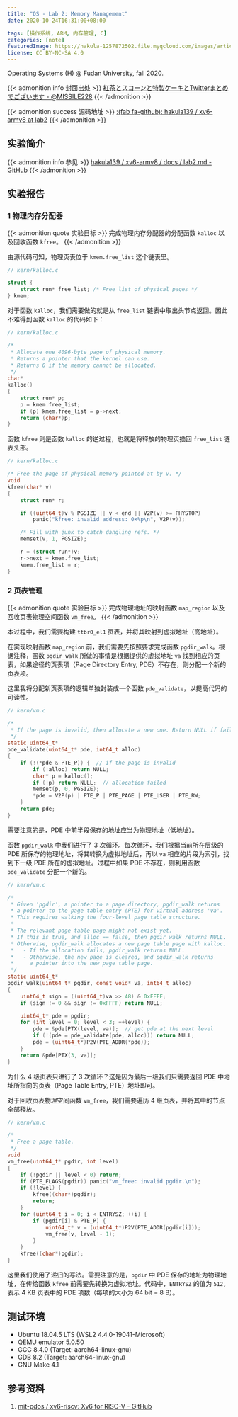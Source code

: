 ```yaml
---
title: "OS - Lab 2: Memory Management"
date: 2020-10-24T16:31:00+08:00

tags: [操作系统, ARM, 内存管理, C]
categories: [note]
featuredImage: https://hakula-1257872502.file.myqcloud.com/images/article-covers/83708256.webp
license: CC BY-NC-SA 4.0
---
```


Operating Systems (H) @ Fudan University, fall 2020.

<!--more-->

{{< admonition info 封面出处 >}}
[紅茶とスコーンと特製ケーキとTwitterまとめでございます - @MISSILE228](https://www.pixiv.net/artworks/83708256)
{{< /admonition >}}

{{< admonition success 源码地址 >}}
[:(fab fa-github):  hakula139 / xv6-armv8 at lab2](https://github.com/hakula139/xv6-armv8/tree/lab2)
{{< /admonition >}}

## 实验简介

{{< admonition info 参见 >}}
[hakula139 / xv6-armv8 / docs / lab2.md - GitHub](https://github.com/hakula139/xv6-armv8/blob/lab2/docs/lab2.md)
{{< /admonition >}}

## 实验报告

### 1 物理内存分配器

{{< admonition quote 实验目标 >}}
完成物理内存分配器的分配函数 `kalloc` 以及回收函数 `kfree`。
{{< /admonition >}}

由源代码可知，物理页表位于 `kmem.free_list` 这个链表里。

```c
// kern/kalloc.c

struct {
    struct run* free_list; /* Free list of physical pages */
} kmem;
```

对于函数 `kalloc`，我们需要做的就是从 `free_list` 链表中取出头节点返回。因此不难得到函数 `kalloc` 的代码如下：

```c
// kern/kalloc.c

/*
 * Allocate one 4096-byte page of physical memory.
 * Returns a pointer that the kernel can use.
 * Returns 0 if the memory cannot be allocated.
 */
char*
kalloc()
{
    struct run* p;
    p = kmem.free_list;
    if (p) kmem.free_list = p->next;
    return (char*)p;
}
```

函数 `kfree` 则是函数 `kalloc` 的逆过程，也就是将释放的物理页插回 `free_list` 链表头部。

```c
// kern/kalloc.c

/* Free the page of physical memory pointed at by v. */
void
kfree(char* v)
{
    struct run* r;

    if ((uint64_t)v % PGSIZE || v < end || V2P(v) >= PHYSTOP)
        panic("kfree: invalid address: 0x%p\n", V2P(v));

    /* Fill with junk to catch dangling refs. */
    memset(v, 1, PGSIZE);

    r = (struct run*)v;
    r->next = kmem.free_list;
    kmem.free_list = r;
}
```

### 2 页表管理

{{< admonition quote 实验目标 >}}
完成物理地址的映射函数 `map_region` 以及回收页表物理空间函数 `vm_free`。
{{< /admonition >}}

本过程中，我们需要构建 `ttbr0_el1` 页表，并将其映射到虚拟地址（高地址）。

在实现映射函数 `map_region` 前，我们需要先按照要求完成函数 `pgdir_walk`。根据注释，函数 `pgdir_walk` 所做的事情是根据提供的虚拟地址 `va` 找到相应的页表，如果途径的页表项（Page Directory Entry, PDE）不存在，则分配一个新的页表项。

这里我将分配新页表项的逻辑单独封装成一个函数 `pde_validate`，以提高代码的可读性。

```c
// kern/vm.c

/*
 * If the page is invalid, then allocate a new one. Return NULL if failed.
 */
static uint64_t*
pde_validate(uint64_t* pde, int64_t alloc)
{
    if (!(*pde & PTE_P)) {  // if the page is invalid
        if (!alloc) return NULL;
        char* p = kalloc();
        if (!p) return NULL;  // allocation failed
        memset(p, 0, PGSIZE);
        *pde = V2P(p) | PTE_P | PTE_PAGE | PTE_USER | PTE_RW;
    }
    return pde;
}
```

需要注意的是，PDE 中前半段保存的地址应当为物理地址（低地址）。

函数 `pgdir_walk` 中我们进行了 3 次循环。每次循环，我们根据当前所在层级的 PDE 所保存的物理地址，将其转换为虚拟地址后，再以 `va` 相应的片段为索引，找到下一级 PDE 所在的虚拟地址。过程中如果 PDE 不存在，则利用函数 `pde_validate` 分配一个新的。

```c
// kern/vm.c

/*
 * Given 'pgdir', a pointer to a page directory, pgdir_walk returns
 * a pointer to the page table entry (PTE) for virtual address 'va'.
 * This requires walking the four-level page table structure.
 *
 * The relevant page table page might not exist yet.
 * If this is true, and alloc == false, then pgdir_walk returns NULL.
 * Otherwise, pgdir_walk allocates a new page table page with kalloc.
 *   - If the allocation fails, pgdir_walk returns NULL.
 *   - Otherwise, the new page is cleared, and pgdir_walk returns
 *     a pointer into the new page table page.
 */
static uint64_t*
pgdir_walk(uint64_t* pgdir, const void* va, int64_t alloc)
{
    uint64_t sign = ((uint64_t)va >> 48) & 0xFFFF;
    if (sign != 0 && sign != 0xFFFF) return NULL;

    uint64_t* pde = pgdir;
    for (int level = 0; level < 3; ++level) {
        pde = &pde[PTX(level, va)];  // get pde at the next level
        if (!(pde = pde_validate(pde, alloc))) return NULL;
        pde = (uint64_t*)P2V(PTE_ADDR(*pde));
    }
    return &pde[PTX(3, va)];
}
```

为什么 4 级页表只进行了 3 次循环？这是因为最后一级我们只需要返回 PDE 中地址所指向的页表（Page Table Entry, PTE）地址即可。

对于回收页表物理空间函数 `vm_free`，我们需要遍历 4 级页表，并将其中的节点全部释放。

```c
// kern/vm.c

/*
 * Free a page table.
 */
void
vm_free(uint64_t* pgdir, int level)
{
    if (!pgdir || level < 0) return;
    if (PTE_FLAGS(pgdir)) panic("vm_free: invalid pgdir.\n");
    if (!level) {
        kfree((char*)pgdir);
        return;
    }
    for (uint64_t i = 0; i < ENTRYSZ; ++i) {
        if (pgdir[i] & PTE_P) {
            uint64_t* v = (uint64_t*)P2V(PTE_ADDR(pgdir[i]));
            vm_free(v, level - 1);
        }
    }
    kfree((char*)pgdir);
}
```

这里我们使用了递归的写法。需要注意的是，`pgdir` 中 PDE 保存的地址为物理地址，在传给函数 `kfree` 前需要先转换为虚拟地址。代码中，`ENTRYSZ` 的值为 `512`，表示 4 KB 页表中的 PDE 项数（每项的大小为 64 bit = 8 B）。

## 测试环境

- Ubuntu 18.04.5 LTS (WSL2 4.4.0-19041-Microsoft)
- QEMU emulator 5.0.50
- GCC 8.4.0 (Target: aarch64-linux-gnu)
- GDB 8.2 (Target: aarch64-linux-gnu)
- GNU Make 4.1

## 参考资料

1. [mit-pdos / xv6-riscv: Xv6 for RISC-V - GitHub](https://github.com/mit-pdos/xv6-riscv)
